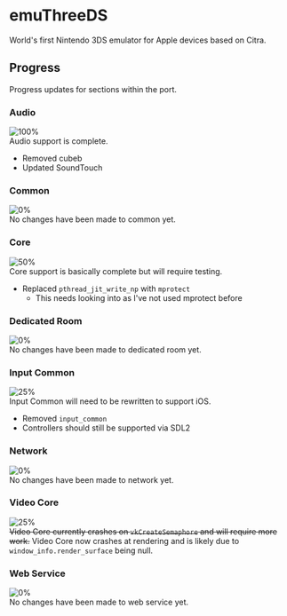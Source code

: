 # emuThreeDS
World's first Nintendo 3DS emulator for Apple devices based on Citra.

## Progress
Progress updates for sections within the port.

### Audio
![100%](https://progress-bar.dev/100?width=110)  
Audio support is complete.
- Removed cubeb
- Updated SoundTouch

### Common
![0%](https://progress-bar.dev/0?width=110)  
No changes have been made to common yet.

### Core
![50%](https://progress-bar.dev/50?width=110)  
Core support is basically complete but will require testing.
- Replaced `pthread_jit_write_np` with `mprotect`
  - This needs looking into as I've not used mprotect before
  
### Dedicated Room
![0%](https://progress-bar.dev/0?width=110)  
No changes have been made to dedicated room yet.

### Input Common
![25%](https://progress-bar.dev/25?width=110)  
Input Common will need to be rewritten to support iOS.
- Removed `input_common`
- Controllers should still be supported via SDL2

### Network
![0%](https://progress-bar.dev/0?width=110)  
No changes have been made to network yet.

### Video Core
![25%](https://progress-bar.dev/25?width=110)  
~~Video Core currently crashes on `vkCreateSemaphore` and will require more work.~~
Video Core now crashes at rendering and is likely due to `window_info.render_surface` being null.

### Web Service
![0%](https://progress-bar.dev/0?width=110)  
No changes have been made to web service yet.
